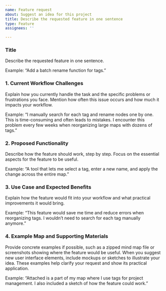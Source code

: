 ```yaml
---
name: Feature request
about: Suggest an idea for this project
title: Describe the requested feature in one sentence
type: Feature
assignees: ''

---
```


### Title

Describe the requested feature in one sentence.

Example: “Add a batch rename function for tags.”

### 1. Current Workflow Challenges

Explain how you currently handle the task and the specific problems or frustrations you face. Mention how often this issue occurs and how much it impacts your workflow.

Example: “I manually search for each tag and rename nodes one by one. This is time-consuming and often leads to mistakes. I encounter this problem every few weeks when reorganizing large maps with dozens of tags.”

### 2. Proposed Functionality

Describe how the feature should work, step by step. Focus on the essential aspects for the feature to be useful.

Example: “A tool that lets me select a tag, enter a new name, and apply the change across the entire map.”

### 3. Use Case and Expected Benefits

Explain how the feature would fit into your workflow and what practical improvements it would bring.

Example: “This feature would save me time and reduce errors when reorganizing tags. I wouldn’t need to search for each tag manually anymore.”

### 4. Example Map and Supporting Materials

Provide concrete examples if possible, such as a zipped mind map file or screenshots showing where the feature would be useful. When you suggest new user interface elements, include mockups or sketches to illustrate your idea. These examples help clarify your request and show its practical application.

Example: “Attached is a part of my map where I use tags for project management. I also included a sketch of how the feature could work.”

